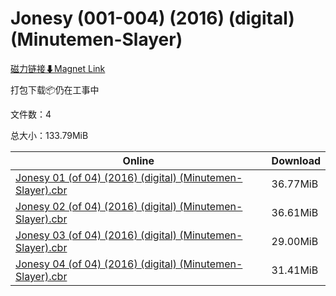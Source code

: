 # Jonesy (001-004) (2016) (digital) (Minutemen-Slayer)

[磁力链接⬇Magnet Link](magnet:?xt=urn:btih:27a210ae6b2a356c4afad99e14f36c561b84b366&dn=Jonesy%20%28001-004%29%20%282016%29%20%28digital%29%20%28Minutemen-Slayer%29)

打包下载📦仍在工事中

文件数：4

总大小：133.79MiB

Online | Download
--- | ---
[Jonesy 01 (of 04) (2016) (digital) (Minutemen-Slayer).cbr](https://github.com/alicewish/markdown/blob/master/comic/Jonesy-01-of-04-2016-digital-Minutemen-Slayer-cbr.md) | 36.77MiB
[Jonesy 02 (of 04) (2016) (digital) (Minutemen-Slayer).cbr](https://github.com/alicewish/markdown/blob/master/comic/Jonesy-02-of-04-2016-digital-Minutemen-Slayer-cbr.md) | 36.61MiB
[Jonesy 03 (of 04) (2016) (digital) (Minutemen-Slayer).cbr](https://github.com/alicewish/markdown/blob/master/comic/Jonesy-03-of-04-2016-digital-Minutemen-Slayer-cbr.md) | 29.00MiB
[Jonesy 04 (of 04) (2016) (digital) (Minutemen-Slayer).cbr](https://github.com/alicewish/markdown/blob/master/comic/Jonesy-04-of-04-2016-digital-Minutemen-Slayer-cbr.md) | 31.41MiB